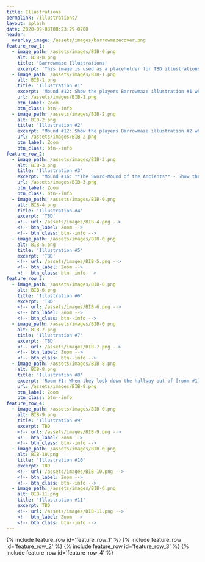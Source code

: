 ```yaml
---
title: Illustrations
permalink: /illustrations/
layout: splash
date: 2020-09-03T08:23:29-0700
header:
  overlay_image: /assets/images/barrowmazecover.png
feature_row_1:
  - image_path: /assets/images/BIB-0.png
    alt: BIB-0.png
    title: 'Barrowmaze Illustrations'
    excerpt: 'This image is used as a placeholder for TBD illustrations'
  - image_path: /assets/images/BIB-1.png
    alt: BIB-1.png
    title: 'Illustration #1'
    excerpt: 'Mound #12: Show the players Barrowmaze illustration #1 when approaching Mound #12'
    url: /assets/images/BIB-1.png
    btn_label: Zoom
    btn_class: btn--info
  - image_path: /assets/images/BIB-2.png
    alt: BIB-2.png
    title: 'Illustration #2'
    excerpt: "Mound #12: Show the players Barrowmaze illustration #2 when looking down into Mound #12"
    url: /assets/images/BIB-2.png
    btn_label: Zoom
    btn_class: btn--info
feature_row_2:
  - image_path: /assets/images/BIB-3.png
    alt: BIB-3.png
    title: 'Illustration #3'
    excerpt: "Mound #16: **The Sword-Mound of the Ancients** - Show the players Barrowmaze illustration #3 when they enter this crypt"
    url: /assets/images/BIB-3.png
    btn_label: Zoom
    btn_class: btn--info
  - image_path: /assets/images/BIB-0.png
    alt: BIB-4.png
    title: 'Illustration #4'
    excerpt: 'TBD'
    <!-- url: /assets/images/BIB-4.png -->
    <!-- btn_label: Zoom -->
    <!-- btn_class: btn--info -->
  - image_path: /assets/images/BIB-0.png
    alt: BIB-5.png
    title: 'Illustration #5'
    excerpt: 'TBD'
    <!-- url: /assets/images/BIB-5.png -->
    <!-- btn_label: Zoom -->
    <!-- btn_class: btn--info -->
feature_row_3:
  - image_path: /assets/images/BIB-0.png
    alt: BIB-6.png
    title: 'Illustration #6'
    excerpt: 'TBD'
    <!-- url: /assets/images/BIB-6.png -->
    <!-- btn_label: Zoom -->
    <!-- btn_class: btn--info -->
  - image_path: /assets/images/BIB-0.png
    alt: BIB-7.png
    title: 'Illustration #7'
    excerpt: 'TBD'
    <!-- url: /assets/images/BIB-7.png -->
    <!-- btn_label: Zoom -->
    <!-- btn_class: btn--info -->
  - image_path: /assets/images/BIB-8.png
    alt: BIB-8.png
    title: 'Illustration #8'
    excerpt: 'Room #1: When they look down the hallway out of [room #1], show the players Barrowmaze illustration #8'
    url: /assets/images/BIB-8.png
    btn_label: Zoom
    btn_class: btn--info
feature_row_4:
  - image_path: /assets/images/BIB-0.png
    alt: BIB-9.png
    title: 'Illustration #9'
    excerpt: TBD
    <!-- url: /assets/images/BIB-9.png -->
    <!-- btn_label: Zoom -->
    <!-- btn_class: btn--info -->
  - image_path: /assets/images/BIB-0.png
    alt: BIB-10.png
    title: 'Illustration #10'
    excerpt: TBD
    <!-- url: /assets/images/BIB-10.png -->
    <!-- btn_label: Zoom -->
    <!-- btn_class: btn--info -->
  - image_path: /assets/images/BIB-0.png
    alt: BIB-11.png
    title: 'Illustration #11'
    excerpt: TBD
    <!-- url: /assets/images/BIB-11.png -->
    <!-- btn_label: Zoom -->
    <!-- btn_class: btn--info -->
---
```


{% include feature_row id='feature_row_1' %}
{% include feature_row id='feature_row_2' %}
{% include feature_row id='feature_row_3' %}
{% include feature_row id='feature_row_4' %}
                                      
